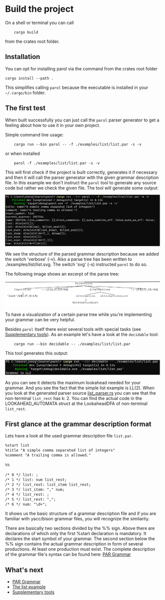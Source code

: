 # Build the project

On a shell or terminal you can call

```shell
    cargo build
```

from the crates root folder.

## Installation

You can opt for installing parol via the command from the crates root folder

```shell
cargo install --path .
```

This simplifies calling `parol` because the executable is installed in your `~/.cargo/bin` folder.

## The first test

When built successfully you can just call the `parol` parser generator to get a feeling about how to use it in your own project.

Simple command line usage:

```shell
    cargo run --bin parol -- -f ./examples/list/list.par -s -v
```

or when installed

```shell
    parol -f ./examples/list/list.par -s -v
```

This will first check if the project is built correctly, generates it if necessary and then it will call the parser generator with the given grammar description file.
In this example we don't instruct the `parol` tool to generate any source code but rather we check the given file.
The tool will generate some output:

![firstTry](./images/firstTry.png)

We see the structure of the parsed grammar description because we added the switch 'verbose' (-v). Also a parse tree has been written to ./examples/list/list.svg. The switch 'svg' (-s) instructed `parol` to do so.

The following image shows an excerpt of the parse tree:

![list.png](./images/list.png)

To have a visualization of a certain parse tree while you're implementing your grammar can be very helpful.

Besides `parol` itself there exist several tools with special tasks (see [Supplementary tools](./Tools.md)). As an example let's have a look at the `decidable` tool:

```shell
    cargo run --bin decidable -- ./examples/list/list.par
```

This tool generates this output:

![decidable](./images/decidable.png)

As you can see it detects the maximum lookahead needed for your grammar. And you see the fact that the simple list example is LL(2). When you look at the generated parser source [list_parser.rs](../examples/list/list_parser.rs) you can see that the non-terminal `list_rest` has k: 2. You can find the actual code in the LOOKAHEAD_AUTOMATA struct at the LookaheadDFA of non-terminal `list_rest`.

## First glance at the grammar description format

Lets have a look at the used grammar description file `list.par`.

```ebnf
%start list
%title "A simple comma separated list of integers"
%comment "A trailing comma is allowed."

%%

/* 0 */ list: ;
/* 1 */ list: num list_rest;
/* 2 */ list_rest: list_item list_rest;
/* 3 */ list_item: "," num;
/* 4 */ list_rest: ;
/* 5 */ list_rest: ",";
/* 6 */ num: "\d+";
```

It shows us the basic structure of a grammar description file and if you are familiar with yacc/bison grammar files, you will recognize the similarity.

There are basically two sections divided by the %% sign. Above there are declarations of which only the first %start declaration is mandatory. It declares the start symbol of your grammar.
The second section below the %% sign contains the actual grammar description in form of several productions. At least one production must exist.
The complete description of the grammar file's syntax can be found here: [PAR Grammar](./ParGrammar.md)

## What's next

* [PAR Grammar](./ParGrammar.md)
* [The list example](./ListExample.md)
* [Supplementary tools](./Tools.md)
